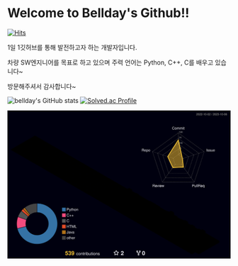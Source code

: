 # Welcome to Bellday's Github!! 

[![Hits](https://hits.seeyoufarm.com/api/count/incr/badge.svg?url=https%3A%2F%2Fgithub.com%2Fbellday&count_bg=%2379C83D&title_bg=%23555555&icon=&icon_color=%23E7E7E7&title=hits&edge_flat=false)](https://hits.seeyoufarm.com)

<p>1일 1깃허브를 통해 발전하고자 하는 개발자입니다.

차량 SW엔지니어를 목표로 하고 있으며 주력 언어는  Python, C++, C를 배우고 있습니다~

방문해주셔서 감사합니다~
</p>

![bellday's GitHub stats](https://github-readme-stats.vercel.app/api?username=bellday&show_icons=true&theme=radical) [![Solved.ac Profile](http://mazassumnida.wtf/api/v2/generate_badge?boj=bellday123)](https://solved.ac/bellday123/) 

<!--
[Top Langs](https://github-readme-stats.vercel.app/api/top-langs/?username=bellday&layout=compact)
-->

![](./profile-3d-contrib/profile-night-rainbow.svg)
